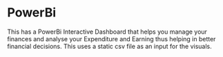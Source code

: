 # PowerBi
This has a PowerBi Interactive Dashboard that helps you manage your finances and analyse your Expenditure and Earning thus helping in better financial decisions.
This uses a static csv file as an input for the visuals.

